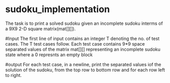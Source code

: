 # sudoku_implementation
The task is to print a solved sudoku given an incomplete sudoku interms of a 9X9 2-D square matrix(mat[][]).

#Input
The first line of input contains an integer T denoting the no. of test cases. 
The T test cases follow. Each test case contains 9*9 space separated values of the matrix mat[][] representing an incomplete sudoku state where a 0 represnts an empty block

#output
For each test case, in a newline, print the separated values iof the solution of the sudoku, from the top row to bottom row and for each row left to right.
